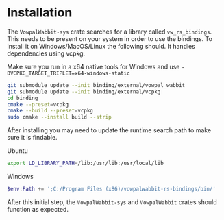# Installation

The `VowpalWabbit-sys` crate searches for a library called `vw_rs_bindings`. This needs to be present on your system in order to use the bindings. To install it on Windows/MacOS/Linux the following should. It handles dependencies using vcpkg.

Make sure you run in a x64 native tools for Windows and use `-DVCPKG_TARGET_TRIPLET=x64-windows-static`
```sh
git submodule update --init binding/external/vowpal_wabbit
git submodule update --init binding/external/vcpkg
cd binding
cmake --preset=vcpkg
cmake --build --preset=vcpkg
sudo cmake --install build --strip
```

After installing you may need to update the runtime search path to make sure it is findable.

Ubuntu
```sh
export LD_LIBRARY_PATH=/lib:/usr/lib:/usr/local/lib
```

Windows

```powershell
$env:Path += ';C:/Program Files (x86)/vowpalwabbit-rs-bindings/bin/'
```

After this initial step, the `VowpalWabbit-sys` and `VowpalWabbit` crates should function as expected.
